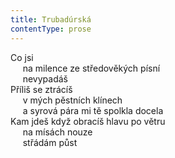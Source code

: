 ```yaml
---
title: Trubadúrská
contentType: prose
---
```


Co jsi  
     na milence ze středověkých písní  
     nevypadáš  
Příliš se ztrácíš  
     v mých pěstních klínech  
     a syrová pára mi tě spolkla docela  
Kam jdeš když obracíš hlavu po větru  
     na mísách nouze  
     střádám půst

